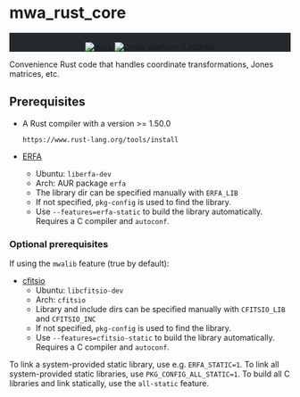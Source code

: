 # mwa_rust_core

<div class="bg-gray-dark" align="center" style="background-color:#24292e">
<br/>
<a href="https://docs.rs/crate/mwa_rust_core"><img src="https://docs.rs/mwa_rust_core/badge.svg" alt="docs"></a>
<img src="https://github.com/MWATelescope/giant-squid/workflows/Cross-platform%20tests/badge.svg" alt="Cross-platform%20tests">
</div>

Convenience Rust code that handles coordinate transformations, Jones matrices,
etc.

## Prerequisites
- A Rust compiler with a version >= 1.50.0

  `https://www.rust-lang.org/tools/install`

- [ERFA](https://github.com/liberfa/erfa)
  - Ubuntu: `liberfa-dev`
  - Arch: AUR package `erfa`
  - The library dir can be specified manually with `ERFA_LIB`
  - If not specified, `pkg-config` is used to find the library.
  - Use `--features=erfa-static` to build the library automatically. Requires a
    C compiler and `autoconf`.

### Optional prerequisites
If using the `mwalib` feature (true by default):

- [cfitsio](https://heasarc.gsfc.nasa.gov/docs/software/fitsio/)
  - Ubuntu: `libcfitsio-dev`
  - Arch: `cfitsio`
  - Library and include dirs can be specified manually with `CFITSIO_LIB` and
    `CFITSIO_INC`
  - If not specified, `pkg-config` is used to find the library.
  - Use `--features=cfitsio-static` to build the library automatically. Requires
    a C compiler and `autoconf`.

To link a system-provided static library, use e.g. `ERFA_STATIC=1`. To link all
system-provided static libraries, use `PKG_CONFIG_ALL_STATIC=1`. To build all C
libraries and link statically, use the `all-static` feature.
